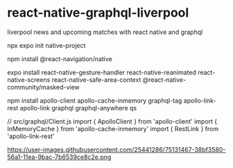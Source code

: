 # react-native-graphql-liverpool
liverpool news and upcoming matches with react native and graphql

npx expo init native-project

npm install @react-navigation/native

expo install react-native-gesture-handler react-native-reanimated react-native-screens 
             react-native-safe-area-context @react-native-community/masked-view

npm install apollo-client apollo-cache-inmemory graphql-tag apollo-link-rest apollo-link
            graphql graphql-anywhere qs
            
            
// src/graphql/Client.js
import { ApolloClient } from 'apollo-client'
import { InMemoryCache } from 'apollo-cache-inmemory'
import { RestLink } from 'apollo-link-rest'

https://user-images.githubusercontent.com/25441286/75131467-38bf3580-56a1-11ea-9bac-7b6539ce8c2e.png
